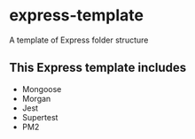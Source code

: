 # express-template
A template of Express folder structure

## This Express template includes
- Mongoose
- Morgan
- Jest
- Supertest
- PM2
